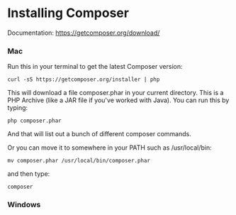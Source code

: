 Installing Composer
===================

Documentation: https://getcomposer.org/download/

### Mac

Run this in your terminal to get the latest Composer version:

```
curl -sS https://getcomposer.org/installer | php
```

This will download a file composer.phar in your current directory. This is a PHP Archive (like a JAR file if you've worked with Java). You can run this by typing:

```
php composer.phar
```

And that will list out a bunch of different composer commands.

Or you can move it to somewhere in your PATH such as /usr/local/bin:

```
mv composer.phar /usr/local/bin/composer.phar
```

and then type:

```
composer
```

### Windows